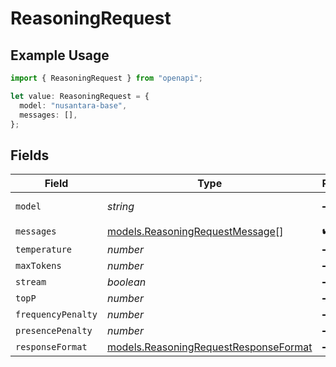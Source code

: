 # ReasoningRequest

## Example Usage

```typescript
import { ReasoningRequest } from "openapi";

let value: ReasoningRequest = {
  model: "nusantara-base",
  messages: [],
};
```

## Fields

| Field                                                                                | Type                                                                                 | Required                                                                             | Description                                                                          | Example                                                                              |
| ------------------------------------------------------------------------------------ | ------------------------------------------------------------------------------------ | ------------------------------------------------------------------------------------ | ------------------------------------------------------------------------------------ | ------------------------------------------------------------------------------------ |
| `model`                                                                              | *string*                                                                             | :heavy_minus_sign:                                                                   | Model yang digunakan                                                                 | nusantara-base                                                                       |
| `messages`                                                                           | [models.ReasoningRequestMessage](../models/reasoningrequestmessage.md)[]             | :heavy_check_mark:                                                                   | N/A                                                                                  |                                                                                      |
| `temperature`                                                                        | *number*                                                                             | :heavy_minus_sign:                                                                   | N/A                                                                                  |                                                                                      |
| `maxTokens`                                                                          | *number*                                                                             | :heavy_minus_sign:                                                                   | N/A                                                                                  |                                                                                      |
| `stream`                                                                             | *boolean*                                                                            | :heavy_minus_sign:                                                                   | N/A                                                                                  |                                                                                      |
| `topP`                                                                               | *number*                                                                             | :heavy_minus_sign:                                                                   | N/A                                                                                  |                                                                                      |
| `frequencyPenalty`                                                                   | *number*                                                                             | :heavy_minus_sign:                                                                   | N/A                                                                                  |                                                                                      |
| `presencePenalty`                                                                    | *number*                                                                             | :heavy_minus_sign:                                                                   | N/A                                                                                  |                                                                                      |
| `responseFormat`                                                                     | [models.ReasoningRequestResponseFormat](../models/reasoningrequestresponseformat.md) | :heavy_minus_sign:                                                                   | N/A                                                                                  |                                                                                      |